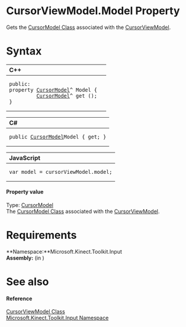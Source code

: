 CursorViewModel.Model Property  
==============================  

Gets the [CursorModel Class](../../CursorModel_Class.md) associated with the [CursorViewModel](../../CursorViewModel_Class.md). <span id="syntaxSection"></span>

Syntax  
======  

<table>
<colgroup>
<col width="100%" />
</colgroup>
<thead>
<tr class="header">
<th align="left">C++</th>
</tr>
</thead>
<tbody>
<tr class="odd">
<td align="left"><pre><code>public:  
property <a href="../../CursorModel_Class.md">CursorModel</a>^ Model {  
         <a href="../../CursorModel_Class.md">CursorModel</a>^ get ();  
}</code></pre></td>
</tr>
</tbody>
</table>

<table>
<colgroup>
<col width="100%" />
</colgroup>
<thead>
<tr class="header">
<th align="left">C#</th>
</tr>
</thead>
<tbody>
<tr class="odd">
<td align="left"><pre><code>public <a href="../../CursorModel_Class.md">CursorModel</a>Model { get; }</code></pre></td>
</tr>
</tbody>
</table>

<table>
<colgroup>
<col width="100%" />
</colgroup>
<thead>
<tr class="header">
<th align="left">JavaScript</th>
</tr>
</thead>
<tbody>
<tr class="odd">
<td align="left"><pre><code>var model = cursorViewModel.model;</code></pre></td>
</tr>
</tbody>
</table>

<span id="ID4EZ"></span>
#### Property value  

Type: [CursorModel](../../CursorModel_Class.md)  
 The [CursorModel Class](../../CursorModel_Class.md) associated with the [CursorViewModel](../../CursorViewModel_Class.md).  

<span id="requirements"></span>

Requirements  
============  

**Namespace:**Microsoft.Kinect.Toolkit.Input  
**Assembly:** (in )  

<span id="ID4EMB"></span>

See also  
========  

<span id="ID4EOB"></span>
#### Reference  

[CursorViewModel Class](../../CursorViewModel_Class.md)  
 [Microsoft.Kinect.Toolkit.Input Namespace](../../../Kinect.Toolkit.Input.md)  



<!--Please do not edit the data in the comment block below.-->
<!--
TOCTitle : Model Property
RLTitle : CursorViewModel.Model Property
KeywordK : Model property
KeywordK : CursorViewModel.Model property
KeywordF : Microsoft.Kinect.Toolkit.Input.CursorViewModel.Model
KeywordF : CursorViewModel.Model
KeywordF : Model
KeywordF : Microsoft.Kinect.Toolkit.Input.CursorViewModel.Model
KeywordA : P:Microsoft.Kinect.Toolkit.Input.CursorViewModel.Model
AssetID : P:Microsoft.Kinect.Toolkit.Input.CursorViewModel.Model
Locale : en-us
CommunityContent : 1
APIType : Managed
APILocation : 
APIName : Microsoft.Kinect.Toolkit.Input.CursorViewModel.Model
TargetOS : Windows
TopicType : kbSyntax
DevLang : VB
DevLang : CSharp
DevLang : JavaScript
DevLang : C++
DocSet : K4Wv2
ProjType : K4Wv2Proj
Technology : Kinect for Windows
Product : Kinect for Windows SDK v2
productversion : 20
-->
